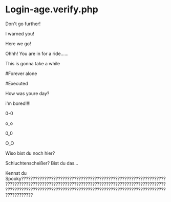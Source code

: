 # Login-age.verify.php
Don't go further!















































I warned you!

















































Here we go!

















































Ohhh! You are in for a ride......

















































This is gonna take a while 

















































#Forever alone

















































#Executed

















































How was youre day?

















































i'm bored!!!!



































































































0-0

















































o_o

















































0_0



































































































O_O



































































































Wiso bist du noch hier?



































































































Schluchtenscheißer? Bist du das...



































































































Kennst du Spooky???????????????????????????????????????????????????????????????????????????????????????????????????????????????????????????????????????????????????????????????????????????????????????????????????????????????????????
